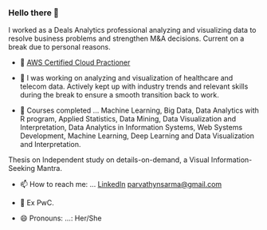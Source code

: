 ### Hello there 👋

I worked as a Deals Analytics professional analyzing and visualizing data to resolve business problems and strengthen M&A decisions. Current on a break due to personal reasons.

- 🌱 [AWS Certified Cloud Practioner](https://www.credly.com/badges/11c681c4-84af-4a8c-b4e6-f5661aee99b8/public_url)

- 🌱 I was working on analyzing and visualization of healthcare and telecom data. Actively kept up with industry trends and relevant skills during the break to ensure a smooth transition back to work.

- 🌱  Courses completed     ... Machine Learning, Big Data, Data Analytics with R program, Applied Statistics, Data Mining, Data Visualization and Interpretation, Data Analytics in Information Systems, Web Systems Development, Machine Learning, Deep Learning and Data Visualization and Interpretation.

Thesis on Independent study on details-on-demand, a Visual Information-Seeking Mantra. 

- 📫 How to reach me: ...         [LinkedIn](https://www.linkedin.com/in/parvathy-neelakanta-sarma)
                                   parvathynsarma@gmail.com
                                  
- 🔭 Ex PwC.

- 😄 Pronouns: ...: Her/She


